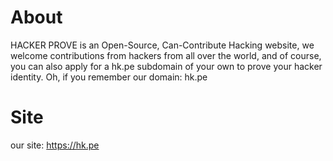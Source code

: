 # About
HACKER PROVE is an Open-Source, Can-Contribute Hacking website, we welcome contributions from hackers from all over the world, and of course, you can also apply for a hk.pe subdomain of your own to prove your hacker identity. Oh, if you remember our domain: hk.pe

# Site
our site: https://hk.pe